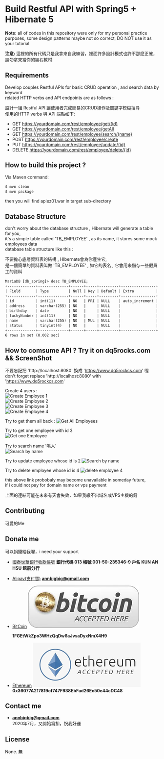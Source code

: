 # Build Restful API with Spring5 + Hibernate 5

**Note:** all of codes in this repository were only for my personal practice purposes, some design patterns maybe not so correct, DO NOT use it as your tutorial

**注意:** 這裡的所有代碼只是我拿來自我練習，裡面許多設計模式也許不那麼正確，請勿拿來當你的編程教材

## Requirements
Develop couples Restful APIs for basic CRUD operation , and search data by keyword  
related HTTP verbs and API endpoints are as follows :

設計一組 Restful API 讓使用者完成簡易的CRUD操作及關鍵字模糊搜尋    
使用的HTTP verbs 與 API 端點如下:
- GET  https://yourdomain.com/rest/employee/get/{id}
- GET  https://yourdomain.com/rest/employee/getAll
- GET  https://yourdomain.com/rest/employee/search/{name}
- POST  https://yourdomain.com/rest/employee/create
- PUT  https://yourdomain.com/rest/employee/update/{id}
- DELETE  https://yourdomain.com/rest/employee/delete/{id}

## How to build this project ?

Via Maven command:

``` bash
$ mvn clean
$ mvn package
```
then you will find apiez01.war in target sub-directory  


## Database Structure  
don't worry about the database structure , Hibernate will generate a table for you,  
it's a simple table called 'TB_EMPLOYEE' , as its name, it stores some mock employees data  
database table structure like this :  

不要擔心底層資料表的結構 , HIbernate會為你產生它,  
是一個簡單的資料表叫做 'TB_EMPLOYEE' , 如它的表名 , 它會用來儲存一些假員工的資料  

``` 
MariaDB [db_spring]> desc TB_EMPLOYEE;
+-------------+--------------+------+-----+---------+----------------+
| Field       | Type         | Null | Key | Default | Extra          |
+-------------+--------------+------+-----+---------+----------------+
| id          | int(11)      | NO   | PRI | NULL    | auto_increment |
| address     | varchar(255) | NO   |     | NULL    |                |
| birthday    | date         | NO   |     | NULL    |                |
| luckyNumber | int(11)      | NO   |     | NULL    |                |
| name        | varchar(255) | NO   | MUL | NULL    |                |
| status      | tinyint(4)   | NO   |     | NULL    |                |
+-------------+--------------+------+-----+---------+----------------+
6 rows in set (0.002 sec)

```

## How to comsume API ? Try it on dq5rocks.com  && ScreenShot

不要忘記把 'http://localhost:8080' 換成 'https://www.dq5rockcs.com' 喔  
don't forget replace 'http://localhost:8080' with 'https://www.dq5rockcs.com'  

Create 4 users :  
![Create Employee 1](https://www.dq5rocks.com/images/create_employee_01.jpg?raw=true "Title")  
![Create Employee 2](https://www.dq5rocks.com/images/create_employee_02.jpg?raw=true "Title")  
![Create Employee 3](https://www.dq5rocks.com/images/create_employee_03.jpg?raw=true "Title")  
![Create Employee 4](https://www.dq5rocks.com/images/create_employee_04.jpg?raw=true "Title")  
  
  
Try to get them all back : 
![Get All Employees](https://www.dq5rocks.com/images/get_all_employees.jpg?raw=true "Title")  
  
  
Try to get one employee with id 3  
![Get one Employee](https://www.dq5rocks.com/images/get_employee_id_3.jpg?raw=true "Title")  
  
  
Try to search name '鳴人'  
![Search by name](https://www.dq5rocks.com/images/search_by_name.jpg?raw=true "Title")  
  
  
Try to update employee whose id is 2
![Search by name](https://www.dq5rocks.com/images/update_employee_id_2.jpg?raw=true "Title")  
  
  
Try to delete employee whose id is 4
![delete employee 4](https://www.dq5rocks.com/images/delete_employee_id_4.jpg?raw=true "Title")  
  
  
  
this above link probobaly may become unavailable in someday future,   
if i could not pay for domain name or vps payment  

上面的連結可能在未來有天會失效，如果我繳不出域名或VPS主機的錢  


## Contributing  
可愛的Me  

## Donate me

可以捐錢給我喔，i need your support  

- [國泰世華銀行收款帳號](#CathayBank) **銀行代碼 013 帳號 001-50-235346-9 戶名 KUN AN HSU 館前分行**  

- [Alipay(支付寶)](#alipay) **annbigbig@gmail.com**  

- [BitCoin](#Bitcoin)  ![BitcoinIcon](images/Bitcoin.png?raw=true "Thank you")

  **1FGEtWkZpo3WHzQqDw6aJvsaDyxNmX4H9**

- [Ethereum](#Ethereum)  ![EthereeumIcon](images/Ethereum.png?raw=true "Thank you")  
  **0x36077A217819cf747F938EbFad26Ec50e44cDC48**

## Contact me

- **annbigbig@gmail.com**   
2020年7月，又開始寫扣，祝我好運

## License

None. 無

